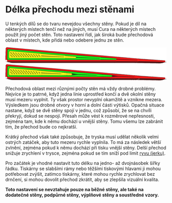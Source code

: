 Délka přechodu mezi stěnami
====
U tenkých dílů se do tvaru nevejdou všechny stěny. Pokud je díl na některých místech tenčí než na jiných, musí Cura na některých místech použít jiný počet stěn. Toto nastavení řídí, jak široká bude přechodová oblast v místech, kde přidá nebo odebere jednu ze stěn.

![Velmi krátký přechod](../../../articles/images/wall_transition_length_0_2.png)
![Delší přechod](../../../articles/images/wall_transition_length_1_5.png)

Přechodová oblast mezi různými počty stěn má vždy drobné problémy. Nejvíce je to patrné, když jedna linie uprostřed končí a dvě okolní stěny musí mezeru vyplnit. Ty však prostor nevyplní okamžitě a vznikne mezera. Výsledkem jsou drobné otvory v horní a dolní části výtisků. Opačná situace nastane, když se dvě stěny spojí v jednu, což způsobí, že se na chvíli překryjí, dokud se nespojí. Přesah může vést k rozměrové nepřesnosti, zejména tam, kde k němu dochází u vnější stěny. Tomu všemu lze zabránit tím, že přechod bude co nejkratší.

Krátký přechod však také způsobuje, že tryska musí udělat několik velmi ostrých zatáček, aby tuto mezeru rychle vyplnila. To má za následek větší zvlnění, zejména pokud k němu dochází při tisku vnější stěny. Delší přechod snižuje zrychlení v trysce, zejména pokud se tím sníží pod limit [ryvu (jerku)](../speed/jerk_print.md).

Pro začátek je vhodné nastavit tuto délku na jedno- až dvojnásobek šířky řádku. Tiskárny se slabšími rámy nebo těžšími tiskovými hlavami ji mohou potřebovat zvýšit, zatímco tiskárny, které mohou rychle zrychlovat bez drnčení, si mohou dovolit přechod zkrátit, aby se zlepšila vizuální kvalita.

**Toto nastavení se nevztahuje pouze na běžné stěny, ale také na dodatečné stěny, podpůrné stěny, výplňové stěny a soustředné vzory.**